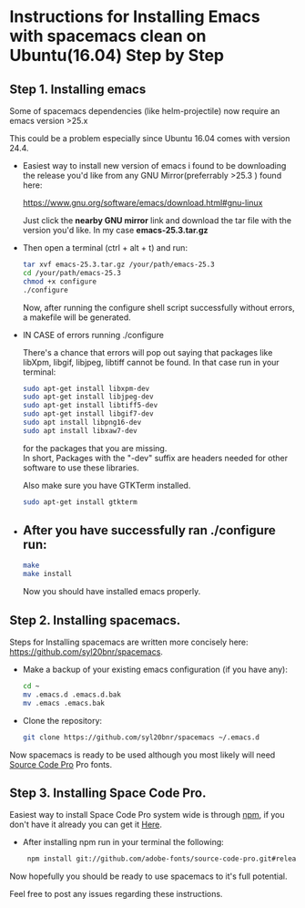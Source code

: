 Instructions for Installing Emacs with spacemacs clean on Ubuntu(16.04) Step by Step
===

## Step 1. Installing emacs
Some of spacemacs dependencies (like helm-projectile) now require an emacs version >25.x

This could be a problem especially since Ubuntu 16.04 comes with version 24.4.

 - Easiest way to install new version of emacs i found to be downloading the release you'd like from any GNU Mirror(preferrably >25.3 ) found here:
      
    https://www.gnu.org/software/emacs/download.html#gnu-linux

    Just click the __nearby GNU mirror__ link and download the tar file with the version you'd like. In my case __emacs-25.3.tar.gz__
 - Then open a terminal (ctrl + alt + t) and run:
    ``` bash
    tar xvf emacs-25.3.tar.gz /your/path/emacs-25.3
    cd /your/path/emacs-25.3
    chmod +x configure
    ./configure
    ```
    Now, after running the configure shell script successfully without errors, a makefile will be generated.
    
- IN CASE of errors running ./configure

    There's a chance that errors will pop out saying that packages like libXpm, libgif, libjpeg, libtiff cannot be found.
    In that case run in your terminal:
    ``` bash
    sudo apt-get install libxpm-dev
    sudo apt-get install libjpeg-dev
    sudo apt-get install libtiff5-dev
    sudo apt-get install libgif7-dev
    sudo apt install libpng16-dev
    sudo apt install libxaw7-dev
    ```
    for the packages that you are missing. <br/>
    In short, Packages with the "-dev" suffix are headers needed for other software to use these libraries.
    
    Also make sure you have GTKTerm installed.
    ```bash
    sudo apt-get install gtkterm
    ```
- After you have successfully ran ./configure run:
    ---
    ```bash
    make
    make install
    ```
    Now you should have installed emacs properly.

## Step 2. Installing spacemacs.
Steps for Installing spacemacs are written more concisely here: https://github.com/syl20bnr/spacemacs.

- Make a backup of your existing emacs configuration (if you have any):
    ```bash
    cd ~
    mv .emacs.d .emacs.d.bak
    mv .emacs .emacs.bak
    ```
- Clone the repository:
    ```bash
    git clone https://github.com/syl20bnr/spacemacs ~/.emacs.d
    ```

Now spacemacs is ready to be used although you most likely will need [Source Code Pro](https://github.com/adobe-fonts/source-code-pro) Pro fonts.

## Step 3. Installing Space Code Pro.
Easiest way to install Space Code Pro system wide is through [npm](https://www.npmjs.com/), if you don't have it already you can get it [Here](https://www.npmjs.com/get-npm).

- After installing npm run in your terminal the following:
    ```bash
     npm install git://github.com/adobe-fonts/source-code-pro.git#release --global
    ```

Now hopefully you should be ready to use spacemacs to it's full potential.

Feel free to post any issues regarding these instructions.
